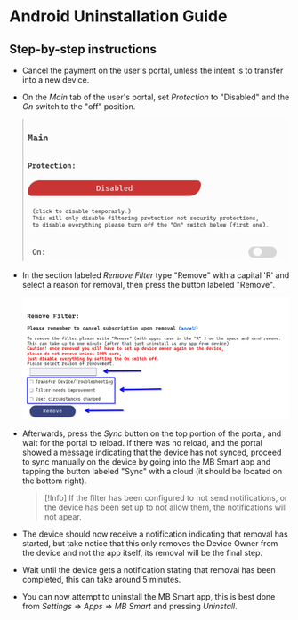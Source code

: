 # Android Uninstallation Guide

## Step-by-step instructions

- Cancel the payment on the user's portal, unless the intent is to transfer into a new device.
- On the _Main_ tab of the user's portal, set _Protection_ to "Disabled" and the _On_ switch to 
the "off" position.

    ![Main tab protection](./img/MainProtection.png)

- In the section labeled _Remove Filter_ type "Remove" with a capital 'R' and select a reason for
removal, then press the button labeled "Remove".

    ![Removal section](./img/RemovalBox.png)

- Afterwards, press the _Sync_ button on the top portion of the portal, and wait for the portal to
reload. If there was no reload, and the portal showed a message indicating that the device has not
synced, proceed to sync manually on the device by going into the MB Smart app and tapping the button
labeled "Sync" with a cloud (it should be located on the bottom right).
    > [!Info]
    > If the filter has been configured to not send notifications, or the device has been set up to
    > not allow them, the notifications will not apear.
- The device should now receive a notification indicating that removal has started, but take notice
that this only removes the Device Owner from the device and not the app itself, its removal will be
the final step.
- Wait until the device gets a notification stating that removal has been completed, this can take
around 5 minutes.
- You can now attempt to uninstall the MB Smart app, this is best done from _Settings_ => _Apps_ =>
_MB Smart_ and pressing _Uninstall_. 
